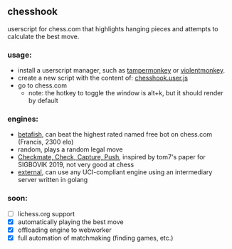 ## chesshook

userscript for chess.com that highlights hanging pieces and attempts to calculate the best move.

### usage: 
 - install a userscript manager, such as [tampermonkey](https://www.tampermonkey.net/) or [violentmonkey](https://violentmonkey.github.io/get-it/).
 - create a new script with the content of: [chesshook.user.js](https://raw.githubusercontent.com/0mlml/chesshook/master/chesshook.user.js)
 - go to chess.com
   - note: the hotkey to toggle the window is alt+k, but it should render by default 

### engines:
 - [betafish](https://github.com/Strryke/betafish), can beat the highest rated named free bot on chess.com (Francis, 2300 elo)
 - random, plays a random legal move
 - [Checkmate, Check, Capture, Push](http://tom7.org/chess/weak.pdf), inspired by tom7's paper for SIGBOVIK 2019, not very good at chess
 - [external](https://github.com/0mlml/chesshook-intermediary), can use any UCI-compliant engine using an intermediary server written in golang

### soon:
 - [ ] lichess.org support
 - [X] automatically playing the best move
 - [X] offloading engine to webworker
 - [X] full automation of matchmaking (finding games, etc.)
